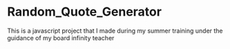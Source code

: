 # Random_Quote_Generator
This is a javascript project that I made during my summer training under the guidance of my board infinity teacher
